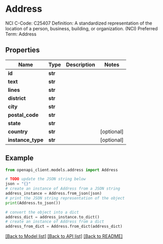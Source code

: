 # Address

NCI C-Code: C25407 Definition: A standardized representation of the location of a person, business, building, or organization. (NCI) Preferred Term: Address

## Properties

Name | Type | Description | Notes
------------ | ------------- | ------------- | -------------
**id** | **str** |  | 
**text** | **str** |  | 
**lines** | **str** |  | 
**district** | **str** |  | 
**city** | **str** |  | 
**postal_code** | **str** |  | 
**state** | **str** |  | 
**country** | **str** |  | [optional] 
**instance_type** | **str** |  | [optional] 

## Example

```python
from openapi_client.models.address import Address

# TODO update the JSON string below
json = "{}"
# create an instance of Address from a JSON string
address_instance = Address.from_json(json)
# print the JSON string representation of the object
print(Address.to_json())

# convert the object into a dict
address_dict = address_instance.to_dict()
# create an instance of Address from a dict
address_from_dict = Address.from_dict(address_dict)
```
[[Back to Model list]](../README.md#documentation-for-models) [[Back to API list]](../README.md#documentation-for-api-endpoints) [[Back to README]](../README.md)


